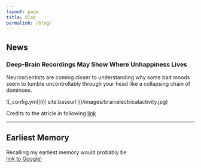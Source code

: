 ```yaml
---
layout: page
title: Blog
permalink: /blog/
---
```


## News

### Deep-Brain Recordings May Show Where Unhappiness Lives

  
  Neuroscientists are coming closer to understanding why some bad moods seem to tumble uncontrollably through your head like a collapsing chain of dominoes.

![_config.yml]({{ site.baseurl }}/images/brainelectricalactivity.jpg)

Credits to the atricle in following [link](https://www.scientificamerican.com/article/deep-brain-recordings-may-show-where-unhappiness-lives/) 
****************

## Earliest Memory 

 Recalling my earliest memory would probably be    
 [link to Google!](http://google.com)
 

